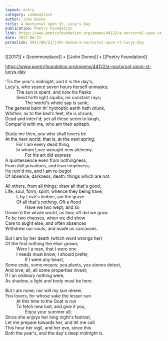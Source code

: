 ```yaml
---
layout: entry
category: commonplace
author: John Donne
title: A Nocturnal upon St. Lucy's Day
publication: Poetry Foundation
link: https://www.poetryfoundation.org/poems/44122/a-nocturnal-upon-st-lucys-day
date: 2017-06-21
permalink: 2017/06/21/john-donne-a-nocturnal-upon-st-lucys-day
---
```


[[2017]] • [[commonplace]] • [[John Donne]] • [[Poetry Foundation]] 

https://www.poetryfoundation.org/poems/44122/a-nocturnal-upon-st-lucys-day

'Tis the year's midnight, and it is the day's,  
<br>Lucy's, who scarce seven hours herself unmasks; 
<br>         The sun is spent, and now his flasks 
<br>         Send forth light squibs, no constant rays; 
<br>                The world's whole sap is sunk; 
<br>The general balm th' hydroptic earth hath drunk, 
<br>Whither, as to the bed's feet, life is shrunk, 
<br>Dead and interr'd; yet all these seem to laugh, 
<br>Compar'd with me, who am their epitaph. 

Study me then, you who shall lovers be 
<br>At the next world, that is, at the next spring; 
<br>         For I am every dead thing, 
<br>         In whom Love wrought new alchemy. 
<br>                For his art did express 
<br>A quintessence even from nothingness, 
<br>From dull privations, and lean emptiness; 
<br>He ruin'd me, and I am re-begot 
<br>Of absence, darkness, death: things which are not. 
 
All others, from all things, draw all that's good, 
<br>Life, soul, form, spirit, whence they being have; 
<br>         I, by Love's limbec, am the grave 
<br>         Of all that's nothing. Oft a flood 
<br>                Have we two wept, and so 
<br>Drown'd the whole world, us two; oft did we grow 
<br>To be two chaoses, when we did show 
<br>Care to aught else; and often absences 
<br>Withdrew our souls, and made us carcasses. 
 
But I am by her death (which word wrongs her) 
<br>Of the first nothing the elixir grown; 
<br>         Were I a man, that I were one 
<br>         I needs must know; I should prefer, 
<br>                If I were any beast, 
<br>Some ends, some means; yea plants, yea stones detest, 
<br>And love; all, all some properties invest; 
<br>If I an ordinary nothing were, 
<br>As shadow, a light and body must be here. 

But I am none; nor will my sun renew. 
<br>You lovers, for whose sake the lesser sun 
<br>         At this time to the Goat is run 
<br>         To fetch new lust, and give it you, 
<br>                Enjoy your summer all; 
<br>Since she enjoys her long night's festival, 
<br>Let me prepare towards her, and let me call 
<br>This hour her vigil, and her eve, since this 
<br>Both the year's, and the day's deep midnight is.  

